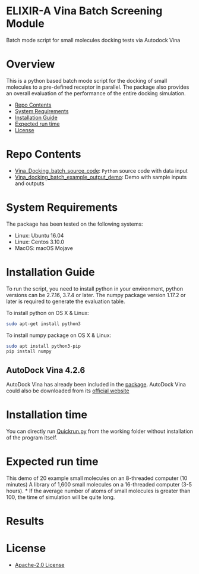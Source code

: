 # ELIXIR-A Vina Batch Screening Module
Batch mode script for small molecules docking tests via Autodock Vina

# Overview
This is a python based batch mode script for the docking of small molecules to a pre-defined receptor in parallel. The package also provides an overall evaluation of the performance of the entire docking simulation.

- [Repo Contents](#Repo-Contents)
- [System Requirements](#System-requirements)
- [Installation Guide](#Installation-Guide)
- [Expected run time](#Expected-run-time)
- [License](#license)

# Repo Contents
- [Vina_Docking_batch_source_code](./Vina_Docking_batch_source_code/): `Python` source code with data input
- [Vina_docking_batch_example_output_demo](./Vina_docking_batch_example_output_demo/): Demo with sample inputs and outputs

# System Requirements
The package has been tested on the following systems:

- Linux:  Ubuntu 16.04  
- Linux:  Centos 3.10.0
- MacOS:  macOS Mojave

# Installation Guide
To run the script, you need to install python in your environment, python versions can be 2.7.16, 3.7.4 or later. The numpy package version 1.17.2 or later is required to generate the evaluation table.

To install python on OS X & Linux:

```sh
sudo apt-get install python3
```

To install numpy package on OS X & Linux:

```sh
sudo apt install python3-pip
pip install numpy
```

## AutoDock Vina 4.2.6
AutoDock Vina has already been included in the [package](./Vina_Docking_batch_source_code/autodock_vina). AutoDock Vina could also be downloaded from its [official website](http://autodock.scripps.edu/downloads/autodock-registration/autodock-4-2-download-page/)

# Installation time
You can directly run [Quickrun.py](./Vina_Docking_batch_source_code/Quickrun.py) from the working folder without installation of the program itself.

# Expected run time
This demo of 20 example small molecules on an 8-threaded computer (10 minutes)
A library of 1,600 small molecules on a 16-threaded computer (3-5 hours).
\* If the average number of atoms of small molecules is greater than 100, the time of simulation will be quite long.

# Results

# License
+ [Apache-2.0 License](./LICENSE)